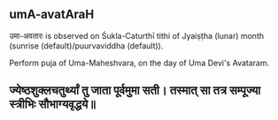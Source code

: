 ## umA-avatAraH

उमा-अवतारः is observed on Śukla-Caturthī tithi of Jyaiṣṭha (lunar) month (sunrise (default)/puurvaviddha (default)).

Perform puja of Uma-Maheshvara, on the day of Uma Devi's Avataram.

ज्येष्ठशुक्लचतुर्थ्यां तु जाता पूर्वमुमा सती।
तस्मात् सा तत्र सम्पूज्या स्त्रीभिः सौभाग्यवृद्धये॥
---
